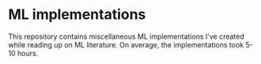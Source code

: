 # ML implementations

This repository contains miscellaneous ML implementations I've created while reading up on ML literature. On average, the implementations took 5-10 hours.
